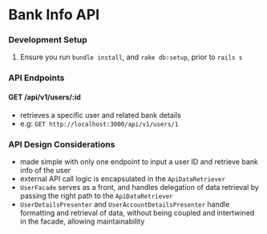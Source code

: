 # Bank Info API

### Development Setup

1. Ensure you run `bundle install`, and `rake db:setup`, prior to `rails s`


### API Endpoints

#### GET /api/v1/users/:id

* retrieves a specific user and related bank details
* e.g: `GET http://localhost:3000/api/v1/users/1`


### API Design Considerations

* made simple with only one endpoint to input a user ID and retrieve bank info of the user
* external API call logic is encapsulated in the `ApiDataRetriever`
* `UserFacade` serves as a front, and handles delegation of data retrieval by passing the right path to the `ApiDataRetriever`
* `UserDetailsPresenter` and `UserAccountDetailsPresenter` handle formatting and retrieval of data, without being coupled and intertwined in the facade, allowing maintainability




